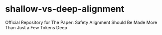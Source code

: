 # shallow-vs-deep-alignment
Official Repository for The Paper: Safety Alignment Should Be Made More Than Just a Few Tokens Deep

